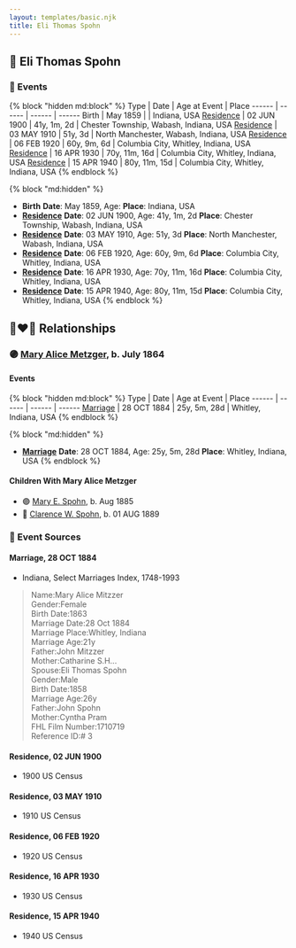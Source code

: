 ```yaml
---
layout: templates/basic.njk
title: Eli Thomas Spohn
---
```

## 🔵 Eli Thomas Spohn

### 📆 Events

{% block "hidden md:block" %}
Type | Date | Age at Event | Place
------ | ------ | ------ | ------
Birth | May 1859 |  | Indiana, USA
[Residence](#event-event-0) | 02 JUN 1900 | 41y, 1m, 2d | Chester Township, Wabash, Indiana, USA
[Residence](#event-event-1) | 03 MAY 1910 | 51y, 3d | North Manchester, Wabash, Indiana, USA
[Residence](#event-event-2) | 06 FEB 1920 | 60y, 9m, 6d | Columbia City, Whitley, Indiana, USA
[Residence](#event-event-3) | 16 APR 1930 | 70y, 11m, 16d | Columbia City, Whitley, Indiana, USA
[Residence](#event-event-4) | 15 APR 1940 | 80y, 11m, 15d | Columbia City, Whitley, Indiana, USA
{% endblock %}

{% block "md:hidden" %}
- **Birth**
**Date**: May 1859, Age:
**Place**: Indiana, USA
- **[Residence](#event-event-0)**
**Date**: 02 JUN 1900, Age: 41y, 1m, 2d
**Place**: Chester Township, Wabash, Indiana, USA
- **[Residence](#event-event-1)**
**Date**: 03 MAY 1910, Age: 51y, 3d
**Place**: North Manchester, Wabash, Indiana, USA
- **[Residence](#event-event-2)**
**Date**: 06 FEB 1920, Age: 60y, 9m, 6d
**Place**: Columbia City, Whitley, Indiana, USA
- **[Residence](#event-event-3)**
**Date**: 16 APR 1930, Age: 70y, 11m, 16d
**Place**: Columbia City, Whitley, Indiana, USA
- **[Residence](#event-event-4)**
**Date**: 15 APR 1940, Age: 80y, 11m, 15d
**Place**: Columbia City, Whitley, Indiana, USA
{% endblock %}

## 👩‍❤️‍👨 Relationships

### 🟣 [Mary Alice Metzger](/people/3/36824832), b. July 1864

#### Events

{% block "hidden md:block" %}
Type | Date | Age at Event | Place
------ | ------ | ------ | ------
[Marriage](#event-family-0-event-0) | 28 OCT 1884 | 25y, 5m, 28d | Whitley, Indiana, USA
{% endblock %}

{% block "md:hidden" %}
- **[Marriage](#event-family-0-event-0)**
**Date**: 28 OCT 1884, Age: 25y, 5m, 28d
**Place**: Whitley, Indiana, USA
{% endblock %}

#### Children With Mary Alice Metzger
* 🟣 [Mary E. Spohn](/people/9/97921888), b. Aug 1885
* 🔵 [Clarence W. Spohn](/people/6/64811370), b. 01 AUG 1889
### 📰 Event Sources

#### <a id="event-family-0-event-0"></a> Marriage, 28 OCT 1884
* Indiana, Select Marriages Index, 1748-1993
>   
  > Name:Mary Alice Mitzzer  
  > Gender:Female  
  > Birth Date:1863  
  > Marriage Date:28 Oct 1884  
  > Marriage Place:Whitley, Indiana  
  > Marriage Age:21y  
  > Father:John Mitzzer  
  > Mother:Catharine S.H...  
  > Spouse:Eli Thomas Spohn  
  > Gender:Male  
  > Birth Date:1858  
  > Marriage Age:26y  
  > Father:John Spohn  
  > Mother:Cyntha Pram  
  > FHL Film Number:1710719  
  > Reference ID:# 3

#### <a id="event-event-0"></a> Residence, 02 JUN 1900
* 1900 US Census

#### <a id="event-event-1"></a> Residence, 03 MAY 1910
* 1910 US Census

#### <a id="event-event-2"></a> Residence, 06 FEB 1920
* 1920 US Census

#### <a id="event-event-3"></a> Residence, 16 APR 1930
* 1930 US Census

#### <a id="event-event-4"></a> Residence, 15 APR 1940
* 1940 US Census